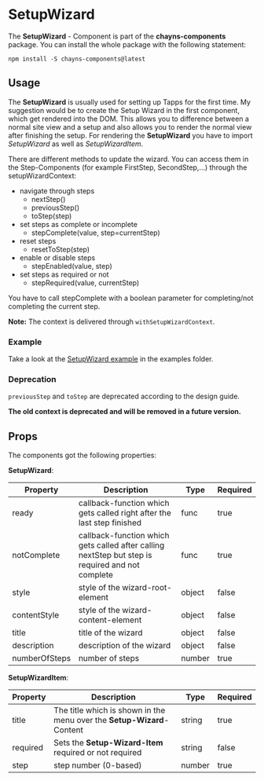 # SetupWizard #

The **SetupWizard** - Component is part of the **chayns-components** package. You can install the whole package with the following statement:

    npm install -S chayns-components@latest


## Usage ##

The **SetupWizard** is usually used for setting up Tapps for the first time. 
My suggestion would be to create the Setup Wizard in the first component, which get rendered into the DOM. 
This allows you to difference between a normal site view and a setup and also allows you to render the normal view after finishing the setup.
For rendering the **SetupWizard** you have to import *SetupWizard* as well as *SetupWizardItem*.

There are different methods to update the wizard.
You can access them in the Step-Components (for example FirstStep, SecondStep,...) through the setupWizardContext:

- navigate through steps
    - nextStep()
    - previousStep()
    - toStep(step)
- set steps as complete or incomplete
    - stepComplete(value, step=currentStep)
- reset steps
    - resetToStep(step)
- enable or disable steps
    - stepEnabled(value, step)
- set steps as required or not    
    - stepRequired(value, currentStep)

You have to call stepComplete with a boolean parameter for completing/not completing the current step.

**Note:** The context is delivered through `withSetupWizardContext`.

### Example ###
Take a look at the [SetupWizard example](https://github.com/TobitSoftware/chayns-components/tree/master/examples/react-chayns-setupwizard) in the examples folder.

### Deprecation ###
`previousStep` and `toStep` are deprecated according to the design guide.

**The old context is deprecated and will be removed in a future version.**
 
## Props ##
The components got the following properties:

**SetupWizard**:

| Property     | Description                                                                | Type   | Required |
|--------------|----------------------------------------------------------------------------|--------|----------|
| ready        | callback-function which gets called right after the last step finished     | func   | true     |
| notComplete  | callback-function which gets called after calling nextStep but step is required and not complete | func   | true     |
| style        | style of the wizard-root-element                                           | object | false    |
| contentStyle | style of the wizard-content-element                                        | object | false    |
| title        | title of the wizard                                                        | object | false    |
| description  | description of the wizard                                                  | object | false    |
| numberOfSteps| number of steps                                                            | number | true     |

**SetupWizardItem**:

| Property   | Description                                                                                        | Type   | Required |
|------------|----------------------------------------------------------------------------------------------------|--------|----------|
| title      | The title which is shown in the menu over the **Setup-Wizard**-Content                             | string | true     |
| required   | Sets the **Setup-Wizard-Item** required or not required                                            | string | false    |
| step       | step number (0-based)                                                                              | number | true     |
